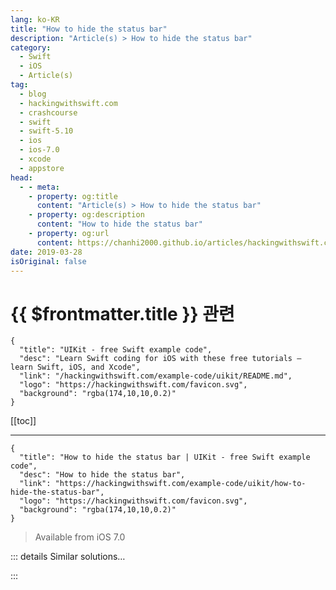```yaml
---
lang: ko-KR
title: "How to hide the status bar"
description: "Article(s) > How to hide the status bar"
category:
  - Swift
  - iOS
  - Article(s)
tag: 
  - blog
  - hackingwithswift.com
  - crashcourse
  - swift
  - swift-5.10
  - ios
  - ios-7.0
  - xcode
  - appstore
head:
  - - meta:
    - property: og:title
      content: "Article(s) > How to hide the status bar"
    - property: og:description
      content: "How to hide the status bar"
    - property: og:url
      content: https://chanhi2000.github.io/articles/hackingwithswift.com/example-code/uikit/how-to-hide-the-status-bar.html
date: 2019-03-28
isOriginal: false
---
```


# {{ $frontmatter.title }} 관련

```component VPCard
{
  "title": "UIKit - free Swift example code",
  "desc": "Learn Swift coding for iOS with these free tutorials – learn Swift, iOS, and Xcode",
  "link": "/hackingwithswift.com/example-code/uikit/README.md",
  "logo": "https://hackingwithswift.com/favicon.svg",
  "background": "rgba(174,10,10,0.2)"
}
```

[[toc]]

---

```component VPCard
{
  "title": "How to hide the status bar | UIKit - free Swift example code",
  "desc": "How to hide the status bar",
  "link": "https://hackingwithswift.com/example-code/uikit/how-to-hide-the-status-bar",
  "logo": "https://hackingwithswift.com/favicon.svg",
  "background": "rgba(174,10,10,0.2)"
}
```

> Available from iOS 7.0

<!-- TODO: 작성 -->

<!--
You can hide the status bar in any or all of your view controllers just by adding this code:

```swift
override var prefersStatusBarHidden: Bool {
    return true
}
```

Any view controller containing that code will hide the status bar by default.

If you want to animate the status bar in or out, just call `setNeedsStatusBarAppearanceUpdate()` on your view controller – that will force `prefersStatusBarHidden` to be read again, at which point you can return a different value. If you want, your call to `setNeedsStatusBarAppearanceUpdate()` can actually be inside an animation block, which causes the status bar to hide or show in a smooth way.

-->

::: details Similar solutions…

<!--
/quick-start/swiftui/how-to-hide-and-show-the-status-bar">How to hide and show the status bar 
/example-code/uikit/how-to-use-light-text-color-in-the-status-bar">How to use light text color in the status bar 
/quick-start/swiftui/how-to-hide-the-tab-bar-navigation-bar-or-other-toolbars">How to hide the tab bar, navigation bar, or other toolbars 
/example-code/uikit/how-to-hide-the-tab-bar-when-a-view-controller-is-shown">How to hide the tab bar when a view controller is shown 
/example-code/uikit/how-to-hide-the-navigation-bar-using-hidesbarsontap">How to hide the navigation bar using hidesBarsOnTap</a>
-->

:::


